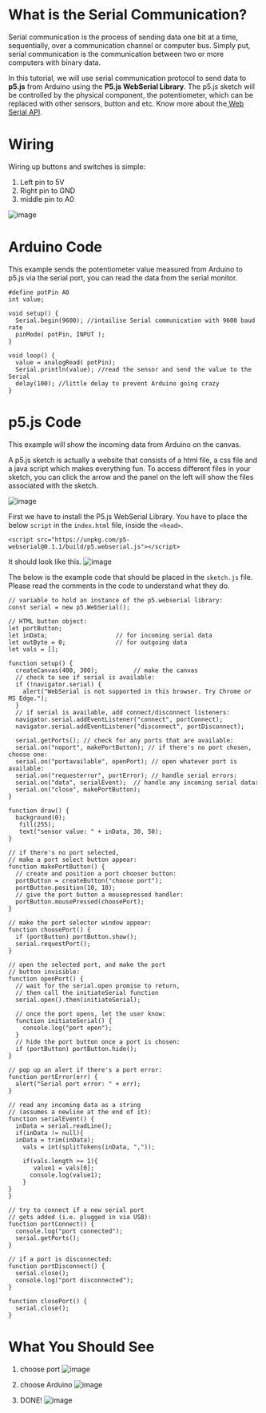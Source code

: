 # What is the Serial Communication?
Serial communication is the process of sending data one bit at a time, sequentially, over a communication channel or computer bus. Simply put, serial communication is the communication between two or more computers with binary data.

In this tutorial, we will use serial communication protocol to send data to **p5.js** from Arduino using the **P5.js WebSerial Library**. The p5.js sketch will be controlled by the physical component, the potentiometer, which can be replaced with other sensors, button and etc. Know more about the[ Web Serial API](https://wicg.github.io/serial/).

# Wiring
Wiring up buttons and switches is simple:

1. Left pin to 5V 
1. Right pin to GND 
1. middle pin to A0

![image](https://github.com/creativetechnologylab/physicalComputingTutorials/assets/64136454/56037262-97f9-4b91-8a17-5f29c1626112)


# Arduino Code

This example sends the potentiometer value measured from Arduino to p5.js via the serial port, you can read the data from the serial monitor.

````
#define potPin A0
int value;

void setup() {
  Serial.begin(9600); //intailise Serial communication with 9600 baud rate
  pinMode( potPin, INPUT );
}

void loop() {
  value = analogRead( potPin);
  Serial.println(value); //read the sensor and send the value to the Serial
  delay(100); //little delay to prevent Arduino going crazy
}
````

# p5.js Code
This example will show the incoming data from Arduino on the canvas.

A p5.js sketch is actually a website that consists of a html file, a css file and a java script which makes everything fun.
To access different files in your sketch, you can click the arrow and the panel on the left will show the files associated with the sketch.

![image](https://github.com/creativetechnologylab/physicalComputingTutorials/assets/64136454/944230de-7d0d-43c0-ad22-7faff31b85df)


First we have to install the P5.js WebSerial Library.
You have to place the below `script` in the `index.html` file, inside the `<head>`.

````
<script src="https://unpkg.com/p5-webserial@0.1.1/build/p5.webserial.js"></script>
````
It should look like this.
![image](https://github.com/creativetechnologylab/physicalComputingTutorials/assets/64136454/6d02bc79-89d3-4fb3-bfab-357e6e2311f4)


The below is the example code that should be placed in the `sketch.js` file. Please read the comments in the code to understand what they do.


````
// variable to hold an instance of the p5.webserial library:
const serial = new p5.WebSerial();
 
// HTML button object:
let portButton;
let inData;                   // for incoming serial data
let outByte = 0;              // for outgoing data
let vals = [];

function setup() {
  createCanvas(400, 300);          // make the canvas
  // check to see if serial is available:
  if (!navigator.serial) {
    alert("WebSerial is not supported in this browser. Try Chrome or MS Edge.");
  }
  // if serial is available, add connect/disconnect listeners:
  navigator.serial.addEventListener("connect", portConnect);
  navigator.serial.addEventListener("disconnect", portDisconnect);
  
  serial.getPorts(); // check for any ports that are available:
  serial.on("noport", makePortButton); // if there's no port chosen, choose one:
  serial.on("portavailable", openPort); // open whatever port is available:
  serial.on("requesterror", portError); // handle serial errors:
  serial.on("data", serialEvent);  // handle any incoming serial data:
  serial.on("close", makePortButton);
}
 
function draw() {
  background(0);
   fill(255);
   text("sensor value: " + inData, 30, 50);
}

// if there's no port selected, 
// make a port select button appear:
function makePortButton() {
  // create and position a port chooser button:
  portButton = createButton("choose port");
  portButton.position(10, 10);
  // give the port button a mousepressed handler:
  portButton.mousePressed(choosePort);
}
 
// make the port selector window appear:
function choosePort() {
  if (portButton) portButton.show();
  serial.requestPort();
}
 
// open the selected port, and make the port 
// button invisible:
function openPort() {
  // wait for the serial.open promise to return,
  // then call the initiateSerial function
  serial.open().then(initiateSerial);
 
  // once the port opens, let the user know:
  function initiateSerial() {
    console.log("port open");
  }
  // hide the port button once a port is chosen:
  if (portButton) portButton.hide();
}
 
// pop up an alert if there's a port error:
function portError(err) {
  alert("Serial port error: " + err);
}

// read any incoming data as a string
// (assumes a newline at the end of it):
function serialEvent() {
  inData = serial.readLine();
  if(inData != null){
  inData = trim(inData);
    vals = int(splitTokens(inData, ","));
    
    if(vals.length >= 1){
       value1 = vals[0];
      console.log(value1);
    }
}
}
 
// try to connect if a new serial port 
// gets added (i.e. plugged in via USB):
function portConnect() {
  console.log("port connected");
  serial.getPorts();
}
 
// if a port is disconnected:
function portDisconnect() {
  serial.close();
  console.log("port disconnected");
}
 
function closePort() {
  serial.close();
}
````

# What You Should See
1. choose port
![image](https://github.com/creativetechnologylab/physicalComputingTutorials/assets/64136454/ae7d210b-4b9f-4343-bfc9-bee971c942a5)

1. choose Arduino 
![image](https://github.com/creativetechnologylab/physicalComputingTutorials/assets/64136454/89f529c5-3fdf-48df-9068-c3921b81cb17)

1. DONE!
![image](https://github.com/creativetechnologylab/physicalComputingTutorials/assets/64136454/93ca622e-d063-4d9e-bfd6-be1fcc406d41)
